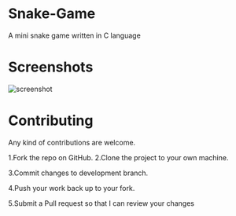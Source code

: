 # Snake-Game
A mini snake game written in C language
# Screenshots
![screenshot](https://user-images.githubusercontent.com/63138007/82158901-6c78b880-98a8-11ea-8f13-da7cb8c13aae.JPG)
# Contributing

Any kind of contributions are welcome.

   1.Fork the repo on GitHub. 
   2.Clone the project to your own machine.
   
   3.Commit changes to development branch.
   
   4.Push your work back up to your fork.
   
   5.Submit a Pull request so that I can review your changes
   
